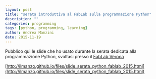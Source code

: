```yaml
---
layout: post
title: "serata introduttiva al FabLab sulla programmazione Python"
description: ""
categories: programming
tags: [python, programming, learning]
author: Andrea Manzini
date: 2015-11-19
---
```



Pubblico qui le slide che ho usato durante la serata dedicata alla programmazione Python, svoltasi presso il [FabLab Verona](http://www.veronafablab.it)

[http://ilmanzo.github.io/files/slide_serata_python_fablab_2015.html](http://ilmanzo.github.io/files/slide_serata_python_fablab_2015.html)




